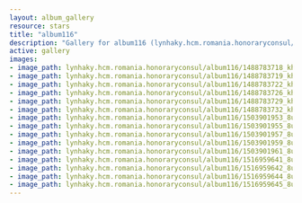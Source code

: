```yaml
---
layout: album_gallery
resource: stars
title: "album116"
description: "Gallery for album116 (lynhaky.hcm.romania.honoraryconsul/album116)"
active: gallery
images:
- image_path: lynhaky.hcm.romania.honoraryconsul/album116/1488783718_khoa7663.jpg
- image_path: lynhaky.hcm.romania.honoraryconsul/album116/1488783719_khoa7680.jpg
- image_path: lynhaky.hcm.romania.honoraryconsul/album116/1488783722_khoa7683.jpg
- image_path: lynhaky.hcm.romania.honoraryconsul/album116/1488783726_khoa7689.jpg
- image_path: lynhaky.hcm.romania.honoraryconsul/album116/1488783729_khoa7697.jpg
- image_path: lynhaky.hcm.romania.honoraryconsul/album116/1488783732_khoa7699.jpg
- image_path: lynhaky.hcm.romania.honoraryconsul/album116/1503901953_8u9a4710.jpg
- image_path: lynhaky.hcm.romania.honoraryconsul/album116/1503901955_8u9a4713.jpg
- image_path: lynhaky.hcm.romania.honoraryconsul/album116/1503901957_8u9a4714.jpg
- image_path: lynhaky.hcm.romania.honoraryconsul/album116/1503901959_8u9a4724.jpg
- image_path: lynhaky.hcm.romania.honoraryconsul/album116/1503901961_8u9a4735.jpg
- image_path: lynhaky.hcm.romania.honoraryconsul/album116/1516959641_8u9a8893.jpg
- image_path: lynhaky.hcm.romania.honoraryconsul/album116/1516959642_8u9a8923.jpg
- image_path: lynhaky.hcm.romania.honoraryconsul/album116/1516959644_8u9a8954.jpg
- image_path: lynhaky.hcm.romania.honoraryconsul/album116/1516959645_8u9a9045.jpg
---
```

